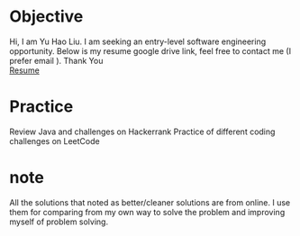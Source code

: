 # Objective
Hi, I am Yu Hao Liu.
I am seeking an entry-level software engineering opportunity.
Below is my resume google drive link, feel free to contact me (I prefer email ).
Thank You<br/>
[Resume](https://docs.google.com/document/d/1J7owcV2xGP4MjTxnTNxCECTebbazwqv7XPwB3bweBMg/edit?usp=sharing)

# Practice
Review Java and challenges on Hackerrank
Practice of different coding challenges on LeetCode

# note
All the solutions that noted as better/cleaner solutions are from online.
I use them for comparing from my own way to solve the problem and
improving myself of problem solving.
